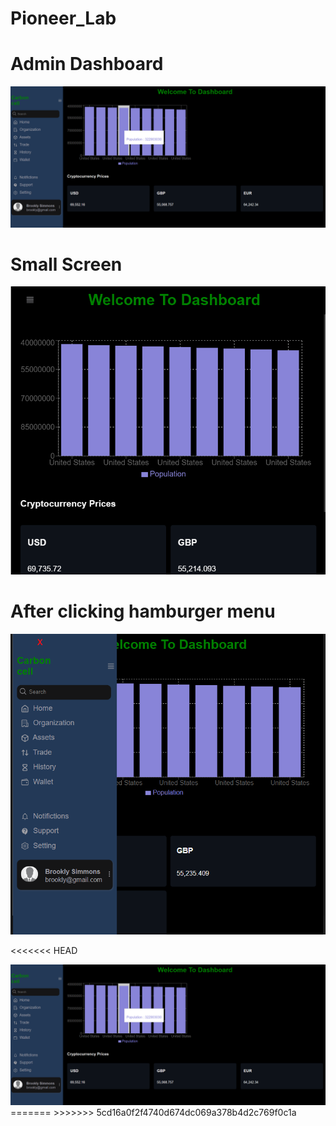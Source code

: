# Pioneer_Lab
<h1>Admin Dashboard</h1>

<img src="./src/images/Screenshot 2024-03-27 143753.png">
<h1>Small Screen</h1>
<img src="./src/images/02.png">
<h1>After clicking hamburger menu</h1>
<img src="./src/images/Screenshot 2024-03-27 144223.png">


<<<<<<< HEAD


<img src="./src/images/Screenshot 2024-03-27 143753.png">
=======
>>>>>>> 5cd16a0f2f4740d674dc069a378b4d2c769f0c1a
